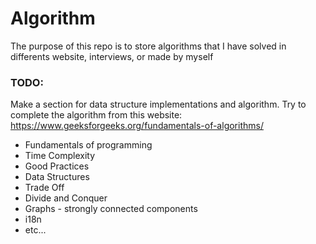 # Algorithm

The purpose of this repo is to store algorithms that I have solved in differents website, interviews, or made by myself

### TODO:

Make a section for data structure implementations and algorithm.
Try to complete the algorithm from this website: https://www.geeksforgeeks.org/fundamentals-of-algorithms/

* Fundamentals of programming
* Time Complexity
* Good Practices
* Data Structures
* Trade Off
* Divide and Conquer
* Graphs - strongly connected components
* i18n
* etc...
